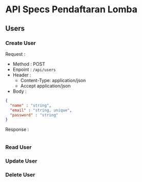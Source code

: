 # API Specs Pendaftaran Lomba

## Users
### Create User

Request :
- Method : POST
- Enpoint : `/api/users`
- Header : 
  - Content-Type: application/json
  - Accept application/json
- Body :

```json
{
  "name" : "string",
  "email" : "string, unique",
  "password" : "string"
}
```

Response : 
```json

```

### Read User
### Update User
### Delete User